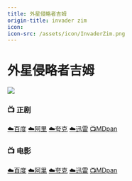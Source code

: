 ```yaml
---
title: 外星侵略者吉姆
origin-title: invader zim
icon:
icon-src: /assets/icon/InvaderZim.png
---
```

# 外星侵略者吉姆

![](/assets/image/%E5%A4%96%E6%98%9F%E4%BE%B5%E7%95%A5%E8%80%85%E5%90%89%E5%A7%86.jpg)

### 📺 正剧 <Badge type="warning" text="咩瓦译制" />

[☁️百度](https://pan.baidu.com/s/1shktgChS2U2v5tTJSXNMgw?pwd=k34s) [☁️阿里](https://www.alipan.com/s/9nEqK6wkWix) [☁️夸克](https://pan.quark.cn/s/9923058d9943) [☁️迅雷](https://pan.xunlei.com/s/VO5gqdnW0G6Mota3eRjY-FJFA1?pwd=rh86#) [📺MDpan](https://pan.mdsub.top/%E5%A4%96%E6%98%9F%E4%BE%B5%E7%95%A5%E8%80%85%E5%90%89%E5%A7%86/)

### 📺 电影 <Badge type="tip" text="网飞官中" />

[☁️百度](https://pan.baidu.com/s/1shktgChS2U2v5tTJSXNMgw?pwd=k34s) [☁️阿里](https://www.alipan.com/s/9nEqK6wkWix) [☁️夸克](https://pan.quark.cn/s/9923058d9943) [☁️迅雷](https://pan.xunlei.com/s/VO5gqdnW0G6Mota3eRjY-FJFA1?pwd=rh86#) [📺MDpan](https://pan.mdsub.top/%E5%A4%96%E6%98%9F%E4%BE%B5%E7%95%A5%E8%80%85%E5%90%89%E5%A7%86/)
